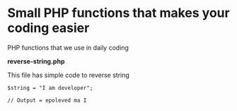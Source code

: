 # Small PHP functions that makes your coding easier
PHP functions that we use in daily coding

**reverse-string.php**

This file has simple code to reverse string

`$string = "I am developer";`

`// Output = epoleved ma I`

